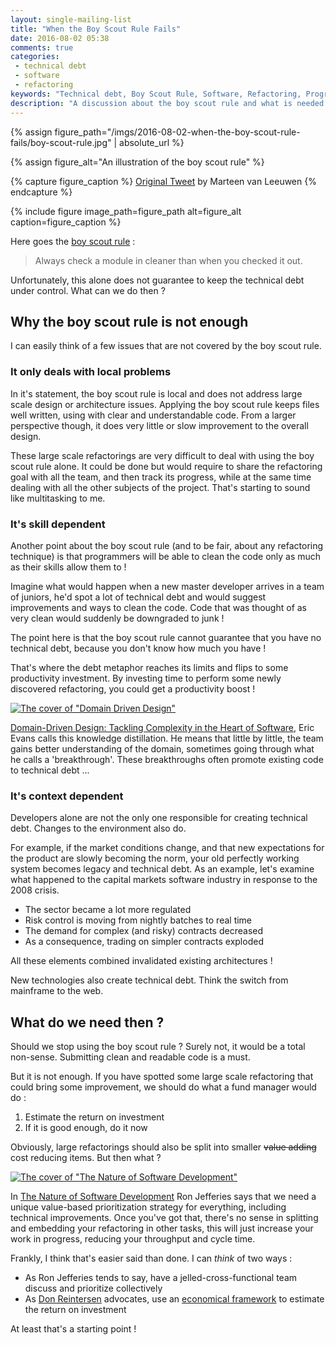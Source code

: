 ```yaml
---
layout: single-mailing-list
title: "When the Boy Scout Rule Fails"
date: 2016-08-02 05:38
comments: true
categories:
 - technical debt
 - software
 - refactoring
keywords: "Technical debt, Boy Scout Rule, Software, Refactoring, Programming"
description: "A discussion about the boy scout rule and what is needed to deal with large scale refactorings"
---
```

{% assign figure_path="/imgs/2016-08-02-when-the-boy-scout-rule-fails/boy-scout-rule.jpg" | absolute_url %}

{% assign figure_alt="An illustration of the boy scout rule" %}

{% capture figure_caption %}
[Original Tweet](http://bit.ly/2osQoyg) by Marteen van Leeuwen
{% endcapture %}

{% include figure image_path=figure_path alt=figure_alt caption=figure_caption %}

Here goes the [boy scout rule](http://programmer.97things.oreilly.com/wiki/index.php/The_Boy_Scout_Rule) :

> Always check a module in cleaner than when you checked it out.

Unfortunately, this alone does not guarantee to keep the technical debt under control. What can we do then ?

## Why the boy scout rule is not enough

I can easily think of a few issues that are not covered by the boy scout rule.

### It only deals with local problems

In it's statement, the boy scout rule is local and does not address large scale design or architecture issues. Applying the boy scout rule keeps files well written, using with clear and understandable code. From a larger perspective though, it does very little or slow improvement to the overall design.

These large scale refactorings are very difficult to deal with using the boy scout rule alone. It could be done but would require to share the refactoring goal with all the team, and then track its progress, while at the same time dealing with all the other subjects of the project. That's starting to sound like multitasking to me.

### It's skill dependent

Another point about the boy scout rule (and to be fair, about any refactoring technique) is that programmers will be able to clean the code only as much as their skills allow them to !

Imagine what would happen when a new master developer arrives in a team of juniors, he'd spot a lot of technical debt and would suggest improvements and ways to clean the code. Code that was thought of as very clean would suddenly be downgraded to junk !

The point here is that the boy scout rule cannot guarantee that you have no technical debt, because you don't know how much you have !

That's where the debt metaphor reaches its limits and flips to some productivity investment. By investing time to perform some newly discovered refactoring, you could get a productivity boost !

[![The cover of "Domain Driven Design"]({{site.url}}{{site.baseurl}}/imgs/2016-08-02-when-the-boy-scout-rule-fails/ddd.jpg)](https://www.amazon.com/Domain-Driven-Design-Tackling-Complexity-Software/dp/0321125215/ref=sr_1_1?tag=pbourgau-20&amp;ie=UTF8&qid=1470200818&sr=8-1&keywords=domain+driven+design)

[Domain-Driven Design: Tackling Complexity in the Heart of Software](https://www.amazon.com/Domain-Driven-Design-Tackling-Complexity-Software/dp/0321125215/ref=sr_1_1?tag=pbourgau-20&amp;ie=UTF8&qid=1470200818&sr=8-1&keywords=domain+driven+design), Eric Evans calls this knowledge distillation. He means that little by little, the team gains better understanding of the domain, sometimes going through what he calls a 'breakthrough'. These breakthroughs often promote existing code to technical debt ...

### It's context dependent

Developers alone are not the only one responsible for creating technical debt. Changes to the environment also do.

For example, if the market conditions change, and that new expectations for the product are slowly becoming the norm, your old perfectly working system becomes legacy and technical debt. As an example, let's examine what happened to the capital markets software industry in response to the 2008 crisis.

* The sector became a lot more regulated
* Risk control is moving from nightly batches to real time
* The demand for complex (and risky) contracts decreased
* As a consequence, trading on simpler contracts exploded

All these elements combined invalidated existing architectures !

New technologies also create technical debt. Think the switch from mainframe to the web.

## What do we need then ?

Should we stop using the boy scout rule ? Surely not, it would be a total non-sense. Submitting clean and readable code is a must.

But it is not enough. If you have spotted some large scale refactoring that could bring some improvement, we should do what a fund manager would do :

1. Estimate the return on investment
2. If it is good enough, do it now

Obviously, large refactorings should also be split into smaller ~~value adding~~ cost reducing items. But then what ?

[![The cover of "The Nature of Software Development"]({{site.url}}{{site.baseurl}}/imgs/2016-08-02-when-the-boy-scout-rule-fails/nature-of-software.jpg)](https://www.amazon.com/Nature-Software-Development-Simple-Valuable/dp/1941222374/ref=sr_1_1?tag=pbourgau-20&amp;ie=UTF8&qid=1470290668&sr=8-1&keywords=the+nature+of+software+development)

In [The Nature of Software Development](https://www.amazon.com/Nature-Software-Development-Simple-Valuable/dp/1941222374/ref=sr_1_1?tag=pbourgau-20&amp;ie=UTF8&qid=1470290668&sr=8-1&keywords=the+nature+of+software+development) Ron Jefferies says that we need a unique value-based prioritization strategy for everything, including technical improvements. Once you've got that, there's no sense in splitting and embedding your refactoring in other tasks, this will just increase your work in progress, reducing your throughput and cycle time.

Frankly, I think that's easier said than done. I can *think* of two ways :

* As Ron Jefferies tends to say, have a jelled-cross-functional team discuss and prioritize collectively
* As [Don Reintersen](http://reinertsenassociates.com/technical-debt-adding-math-metaphor/) advocates, use an [economical framework](/a-plan-for-technical-debt-lean-software-development-part-7/) to estimate the return on investment

At least that's a starting point !
